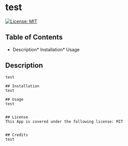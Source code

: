  # test
[![License: MIT](https://img.shields.io/badge/License-MIT-yellow.svg)](https://opensource.org/licenses/MIT)

    
## Table of Contents
 * Description* Installation* Usage
      
## Description
    test

    ## Installation
    test

    ## Usage
    test
    
    
    ## License
    This App is covered under the following license: MIT
  

    ## Credits
    test
